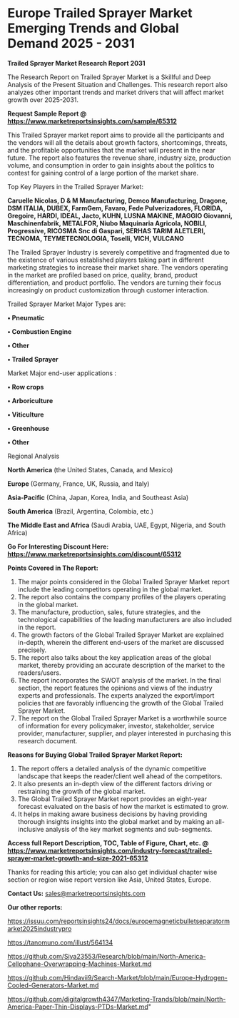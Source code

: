 # Europe Trailed Sprayer Market Emerging Trends and Global Demand 2025 - 2031

<strong>Trailed Sprayer Market Research Report 2031</strong>

The Research Report on Trailed Sprayer Market is a Skillful and Deep Analysis of the Present Situation and Challenges. This research report also analyzes other important trends and market drivers that will affect market growth over 2025-2031.

<strong>Request Sample Report @ <a href=https://www.marketreportsinsights.com/sample/65312>https://www.marketreportsinsights.com/sample/65312</a></strong>

This Trailed Sprayer market report aims to provide all the participants and the vendors will all the details about growth factors, shortcomings, threats, and the profitable opportunities that the market will present in the near future. The report also features the revenue share, industry size, production volume, and consumption in order to gain insights about the politics to contest for gaining control of a large portion of the market share.

Top Key Players in the Trailed Sprayer Market:

<strong>Caruelle Nicolas, D & M Manufacturing, Demco Manufacturing, Dragone, DSM ITALIA, DUBEX, FarmGem, Favaro, Fede Pulverizadores, FLORIDA, Gregoire, HARDI, IDEAL, Jacto, KUHN, LUSNA MAKINE, MAGGIO Giovanni, Maschinenfabrik, METALFOR, Niubo Maquinaria Agricola, NOBILI, Progressive, RICOSMA Snc di Gaspari, SERHAS TARIM ALETLERI, TECNOMA, TEYMETECNOLOGIA, Toselli, VICH, VULCANO</strong>

The Trailed Sprayer Industry is severely competitive and fragmented due to the existence of various established players taking part in different marketing strategies to increase their market share. The vendors operating in the market are profiled based on price, quality, brand, product differentiation, and product portfolio. The vendors are turning their focus increasingly on product customization through customer interaction.

Trailed Sprayer Market Major Types are:

<strong>• Pneumatic

• Combustion Engine 

• Other

• Trailed Sprayer</strong>

Market Major end-user applications :

<strong>• Row crops

• Arboriculture

• Viticulture

• Greenhouse

• Other</strong>

Regional Analysis

</u><strong><b>North America</b></strong> (the United States, Canada, and Mexico)

<strong><b>Europe </b></strong>(Germany, France, UK, Russia, and Italy)

<strong><b>Asia-Pacific</b></strong> (China, Japan, Korea, India, and Southeast Asia)

<strong><b>South America</b></strong> (Brazil, Argentina, Colombia, etc.)

<strong><b>The Middle East and Africa</b></strong> (Saudi Arabia, UAE, Egypt, Nigeria, and South Africa)

<strong>Go For Interesting Discount Here: <a href=https://www.marketreportsinsights.com/discount/65312>https://www.marketreportsinsights.com/discount/65312</a></strong>

<strong>Points Covered in The Report:</strong>
<ol>
  <li>The major points considered in the Global Trailed Sprayer Market report include the leading competitors operating in the global market.</li>
  <li>The report also contains the company profiles of the players operating in the global market.</li>
  <li>The manufacture, production, sales, future strategies, and the technological capabilities of the leading manufacturers are also included in the report.</li>
  <li>The growth factors of the Global Trailed Sprayer Market are explained in-depth, wherein the different end-users of the market are discussed precisely.</li>
  <li>The report also talks about the key application areas of the global market, thereby providing an accurate description of the market to the readers/users.</li>
  <li>The report incorporates the SWOT analysis of the market. In the final section, the report features the opinions and views of the industry experts and professionals. The experts analyzed the export/import policies that are favorably influencing the growth of the Global Trailed Sprayer Market.</li>
  <li>The report on the Global Trailed Sprayer Market is a worthwhile source of information for every policymaker, investor, stakeholder, service provider, manufacturer, supplier, and player interested in purchasing this research document.</li>
</ol>
<strong>Reasons for Buying Global Trailed Sprayer Market Report:</strong>

<ol>
  <li>The report offers a detailed analysis of the dynamic competitive landscape that keeps the reader/client well ahead of the competitors.</li>
  <li>It also presents an in-depth view of the different factors driving or restraining the growth of the global market.</li>
  <li>The Global Trailed Sprayer Market report provides an eight-year forecast evaluated on the basis of how the market is estimated to grow.</li>
  <li>It helps in making aware business decisions by having providing thorough insights insights into the global market and by making an all-inclusive analysis of the key market segments and sub-segments.</li>
</ol>
<strong>Access full Report Description, TOC, Table of Figure, Chart, etc. @ <a href=https://www.marketreportsinsights.com/industry-forecast/trailed-sprayer-market-growth-and-size-2021-65312>https://www.marketreportsinsights.com/industry-forecast/trailed-sprayer-market-growth-and-size-2021-65312</a></strong>


Thanks for reading this article; you can also get individual chapter wise section or region wise report version like Asia, United States, Europe.

<strong>Contact Us:</strong>
sales@marketreportsinsights.com

<strong>Our other reports:</strong>

<a href=https://issuu.com/reportsinsights24/docs/europemagneticbulletseparatormarket2025industrypro>https://issuu.com/reportsinsights24/docs/europemagneticbulletseparatormarket2025industrypro</a>

<a href=https://tanomuno.com/illust/564134>https://tanomuno.com/illust/564134</a>

<a href=https://github.com/Siya23553/Research/blob/main/North-America-Cellophane-Overwrapping-Machines-Market.md>https://github.com/Siya23553/Research/blob/main/North-America-Cellophane-Overwrapping-Machines-Market.md</a>

<a href=https://github.com/Hindavii9/Search-Market/blob/main/Europe-Hydrogen-Cooled-Generators-Market.md>https://github.com/Hindavii9/Search-Market/blob/main/Europe-Hydrogen-Cooled-Generators-Market.md</a>

<a href=https://github.com/digitalgrowth4347/Marketing-Trands/blob/main/North-America-Paper-Thin-Displays-PTDs-Market.md>https://github.com/digitalgrowth4347/Marketing-Trands/blob/main/North-America-Paper-Thin-Displays-PTDs-Market.md</a>"
